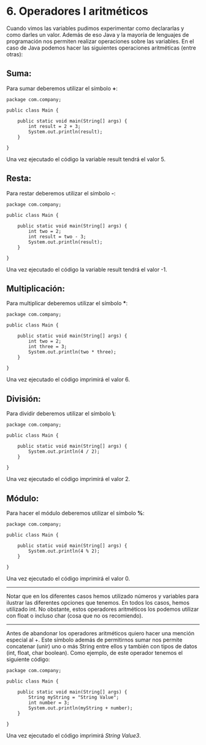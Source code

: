 # 6. Operadores I aritméticos

Cuando vimos las variables pudimos experimentar como declararlas y como darles un valor. Además de eso Java y la mayoría de lenguajes de programación nos permiten realizar operaciones sobre las variables. En el caso de Java podemos hacer las siguientes operaciones aritméticas (entre otras):

## Suma:

Para sumar deberemos utilizar el símbolo **+**:
```
package com.company;  
  
public class Main {  
  
    public static void main(String[] args) {  
        int result = 2 + 3;  
        System.out.println(result);  
    }  
  
}
```
Una vez ejecutado el código la variable result tendrá el valor 5.

## Resta:

Para restar deberemos utilizar el símbolo **-**:

```
package com.company;  
  
public class Main {  
  
    public static void main(String[] args) {  
        int two = 2;  
        int result = two - 3;  
        System.out.println(result);  
    }  
  
}
```
Una vez ejecutado el código la variable result tendrá el valor -1.

## Multiplicación:

Para multiplicar deberemos utilizar el símbolo **\***:

```
package com.company;  
  
public class Main {  
  
    public static void main(String[] args) {  
        int two = 2;  
        int three = 3;  
        System.out.println(two * three);  
    }  
  
}
```

Una vez ejecutado el código imprimirá el valor 6.

## División:

Para dividir deberemos utilizar el símbolo **\\**:
```
package com.company;  
  
public class Main {  
  
    public static void main(String[] args) {  
        System.out.println(4 / 2);  
    }  
  
}
```
Una vez ejecutado el código imprimirá el valor 2.

## Módulo:

Para hacer el módulo deberemos utilizar el símbolo **%**:
```
package com.company;  
  
public class Main {  
  
    public static void main(String[] args) {  
        System.out.println(4 % 2);  
    }  
  
}
```
Una vez ejecutado el código imprimirá el valor 0.
 
 ---
 
Notar que en los diferentes casos hemos utilizado números y variables para ilustrar las diferentes opciones que tenemos. En todos los casos, hemos utilizado int. No obstante, estos operadores aritméticos los podemos utilizar con float o incluso char (cosa que no os recomiendo).

---

Antes de abandonar los operadores aritméticos quiero hacer una mención especial al +. Este símbolo además de permitirnos sumar nos permite concatenar (unir) uno o más String entre ellos y también con tipos de datos (int, float, char boolean). Como ejemplo, de este operador tenemos el siguiente código:

```
package com.company;  
  
public class Main {  
  
    public static void main(String[] args) {  
        String myString = "String Value";  
        int number = 3;  
        System.out.println(myString + number);  
    }  
  
}
```
Una vez ejecutado el código imprimirá *String Value3*.